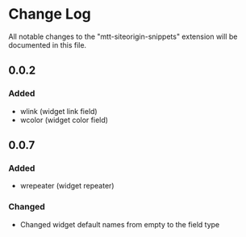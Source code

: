 # Change Log
All notable changes to the "mtt-siteorigin-snippets" extension will be documented in this file.

## 0.0.2
### Added
- wlink (widget link field)
- wcolor (widget color field)

## 0.0.7
### Added
- wrepeater (widget repeater)
### Changed
- Changed widget default names from empty to the field type